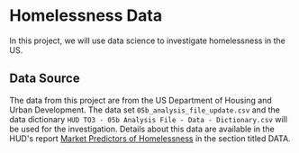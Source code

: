 # Homelessness Data

In this project, we will use data science to investigate homelessness in the US.

## Data Source

The data from this project are from the US Department of Housing and Urban Development. The data set `05b_analysis_file_update.csv` and the data dictionary `HUD TO3 - 05b Analysis File - Data - Dictionary.csv` will be used for the investigation. Details about this data are available in the HUD's report [Market Predictors of Homelessness](https://www.huduser.gov/portal/sites/default/files/pdf/Market-Predictors-of-Homelessness.pdf) in the section titled DATA.
